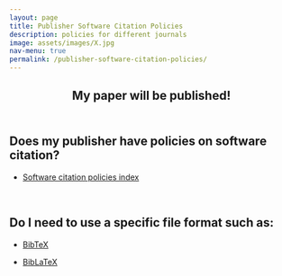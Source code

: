 ```yaml
---
layout: page
title: Publisher Software Citation Policies
description: policies for different journals
image: assets/images/X.jpg
nav-menu: true
permalink: /publisher-software-citation-policies/
---
```

<!-- Main -->
<div id="main" class="alt">

<!-- One -->
<section id="one">
	<div class="inner">
		<header class="major">
			<h1>My paper will be published!</h1>
		</header>

<!-- Content -->
<h2 id="content">Does my publisher have policies on software citation?</h2>
<div class="row">
	<div class="6u 12u$(small)">
		<ul class="actions">
			<li><a href="https://www.chorusaccess.org/resources/software-citation-policies-index/" class="button big">Software citation policies index</a></li>
		</ul>
	</div>
</div><br>

<h2 id="content">Do I need to use a specific file format such as:</h2>
<div class="row">
	<div class="6u 12u$(small)">
		<ul class="actions">
			<li><a href="https://cfa-library.github.io/citesoftware.org/bibtex/" class="button big">BibTeX</a></li>
		</ul>
	</div>
</div>	

<div class="row">
	<div class="6u 12u$(small)">
		<ul class="actions">
			<li><a href="https://www.ctan.org/pkg/biblatex-software" class="button big">BibLaTeX</a></li>
		</ul>
	</div>
</div>
</div>
